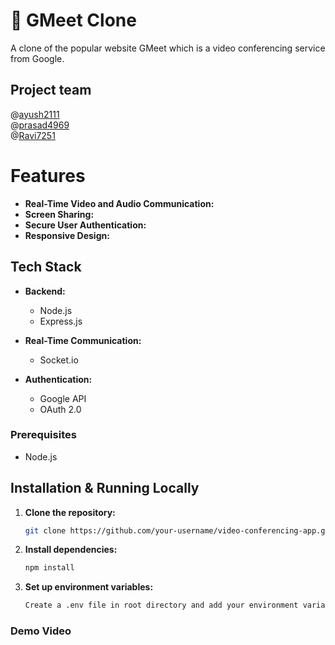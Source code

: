 # 🎥 GMeet Clone

A clone of the popular website GMeet which is a video conferencing service from Google.

## Project team
@[ayush2111](https://github.com/ayush2111)<br/>
@[prasad4969](https://github.com/prasad4969)<br/>
@[Ravi7251](https://github.com/Ravi7251)<br/>


# Features

- **Real-Time Video and Audio Communication:**
- **Screen Sharing:**
- **Secure User Authentication:**
- **Responsive Design:**

## Tech Stack

- **Backend:** 
  - Node.js
  - Express.js

- **Real-Time Communication:** 
  - Socket.io

- **Authentication:** 
  - Google API
  - OAuth 2.0

### Prerequisites

- Node.js

## Installation & Running Locally

1. **Clone the repository:**
   ```bash
   git clone https://github.com/your-username/video-conferencing-app.git](https://github.com/ayush2111/Google-Meet-Clone.git
   ```
2. **Install dependencies:**
    ```bash
    npm install
    ```
3. **Set up environment variables:**
   ```bash
   Create a .env file in root directory and add your environment variables
   ```


### Demo Video




